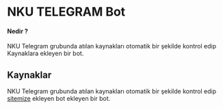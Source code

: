 <h1>NKU TELEGRAM Bot</h1>
<h4>Nedir ?</h4>

<p>NKU Telegram grubunda atılan kaynakları otomatik bir şekilde kontrol edip Kaynaklara ekleyen bir bot.</p>


<h2>Kaynaklar</h2>


<p>NKU Telegram grubunda atılan kaynakları otomatik bir şekilde kontrol edip <a href="http://212.47.245.158/" >sitemize</a> ekleyen bot ekleyen bir bot.</p>
